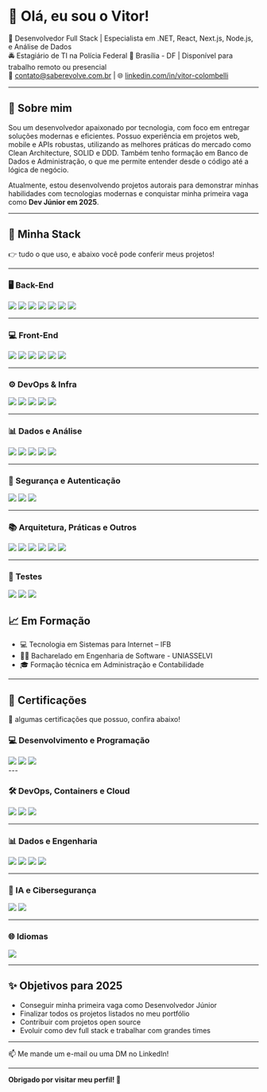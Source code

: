 # 👋 Olá, eu sou o Vitor!

🎯 Desenvolvedor Full Stack | Especialista em .NET, React, Next.js, Node.js, e Análise de Dados  
🚔 Estagiário de TI na Polícia Federal
📍 Brasília - DF | Disponível para trabalho remoto ou presencial  
📧 contato@saberevolve.com.br | 🌐 [linkedin.com/in/vitor-colombelli](https://linkedin.com/in/vitor-colombelli)  

---

## 🚀 Sobre mim

Sou um desenvolvedor apaixonado por tecnologia, com foco em entregar soluções modernas e eficientes. Possuo experiência em projetos web, mobile e APIs robustas, utilizando as melhores práticas do mercado como Clean Architecture, SOLID e DDD. Também tenho formação em Banco de Dados e Administração, o que me permite entender desde o código até a lógica de negócio.

Atualmente, estou desenvolvendo projetos autorais para demonstrar minhas habilidades com tecnologias modernas e conquistar minha primeira vaga como **Dev Júnior em 2025**.

---

## 🧰 Minha Stack

👉 tudo o que uso, e abaixo você pode conferir meus projetos!

---

### 🖥️ Back-End

<div align="left">
  <img src="imgshields/back-end/dotnet.svg/" />
  <img src="imgshields/back-end/csharp.svg/" />
  <img src="imgshields/back-end/aspdotnet.svg/" />
  <img src="imgshields/back-end/ef.svg/" />
  <img src="imgshields/back-end/dapper.svg" />
  <img src="imgshields/back-end/psql.svg/" />
  <img src="imgshields/back-end/mongodb.svg/" />
</div>

---

### 💻 Front-End

<div align="left">
  <img src="imgshields/front-end/react.svg/" />
  <img src="imgshields/front-end/next.svg/" />
  <img src="imgshields/front-end/rn.svg/" />
  <img src="imgshields/front-end/ts.svg/" />
  <img src="imgshields/front-end/zustand.svg/" />
  <img src="imgshields/front-end/sc.svg/" />
</div>

---

### ⚙️ DevOps & Infra

<div align="left">
  <img src="imgshields/devops-infra/docker.svg" />
  <img src="imgshields/devops-infra/git.svg" />
  <img src="imgshields/devops-infra/github actions.svg" />
  <img src="imgshields/devops-infra/railway.svg" />
  <img src="imgshields/devops-infra/render.svg" />
</div>

---

### 📊 Dados e Análise

<div align="left">
  <img src="imgshields/data-analysis/python.svg" />
  <img src="imgshields/data-analysis/pandas.svg" />
  <img src="imgshields/data-analysis/numpy.svg" />
  <img src="imgshields/data-analysis/scikit.svg" />
  <img src="imgshields/data-analysis/power-bi.svg" />
</div>

---

### 🔐 Segurança e Autenticação

<div align="left">
  <img src="imgshields/security/jwt.svg" />
  <img src="imgshields/security/bcrypt.svg" />
  <img src="imgshields/security/oauth2.svg" />
</div>

---

### 📚 Arquitetura, Práticas e Outros

<div align="left">
  <img src="imgshields/arch/clean.svg" />
  <img src="imgshields/arch/ddd.svg" />
  <img src="imgshields/arch/solid.svg" />
  <img src="imgshields/arch/principles.svg" />
  <img src="imgshields/arch/websockets.svg" />
  <img src="imgshields/arch/rest.svg" />
</div>

---

### 🧪 Testes

<div align="left">
  <img src="imgshields/tests/xunit.svg"/>
  <img src="imgshields/tests/jest.svg"/>
  <img src="imgshields/tests/eslint.svg"/>
</div>

## 📈 Em Formação

- 💻 Tecnologia em Sistemas para Internet – IFB
- 🧑‍🔬 Bacharelado em Engenharia de Software - UNIASSELVI  
- 🎓 Formação técnica em Administração e Contabilidade  

---

## 🏅 Certificações

💪 algumas certificações que possuo, confira abaixo!

### 💻 Desenvolvimento e Programação

<div align="left">
  <img src="imgshields/certifications/csharp.svg"/>
  <img src="imgshields/certifications/react_native.svg"/>
  <img src="imgshields/certifications/git.svg"/>
</div>
---

### 🛠️ DevOps, Containers e Cloud

<div align="left">
  <img src="imgshields/certifications/devops.svg"/>
  <img src="imgshields/certifications/docker.svg"/>
  <img src="imgshields/certifications/az900.svg"/>
</div>

---

### 📊 Dados e Engenharia

<div align="left">
  <img src="imgshields/certifications/data_analysis.svg"/>
  <img src="imgshields/certifications/sql_server.svg"/>
  <img src="imgshields/certifications/data_engineer.svg"/>
  <img src="imgshields/certifications/dba.svg"/>
</div>

---

### 🤖 IA e Cibersegurança

<div align="left">
  <img src="imgshields/certifications/ethical.svg"/>
  <img src="imgshields/certifications/ia fundamentos.svg"/>
</div>

---

### 🌐 Idiomas

<div align="left">
  <img src="imgshields/certifications/ingles.svg"/>
</div>

---

## ✨ Objetivos para 2025

- Conseguir minha primeira vaga como Desenvolvedor Júnior
- Finalizar todos os projetos listados no meu portfólio
- Contribuir com projetos open source
- Evoluir como dev full stack e trabalhar com grandes times

---

📫 Me mande um e-mail ou uma DM no LinkedIn!

---

**Obrigado por visitar meu perfil! 🚀**
